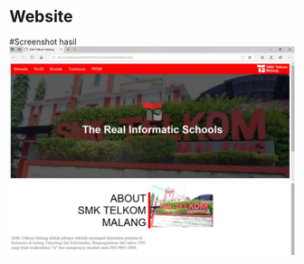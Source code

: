 # Website
#Screenshot hasil
![alt](https://github.com/TalithaSevrillaD/Website/blob/master/hasil1.JPG?raw=true)
![alt](https://github.com/TalithaSevrillaD/Website/blob/master/hasil2.JPG?raw=true)
